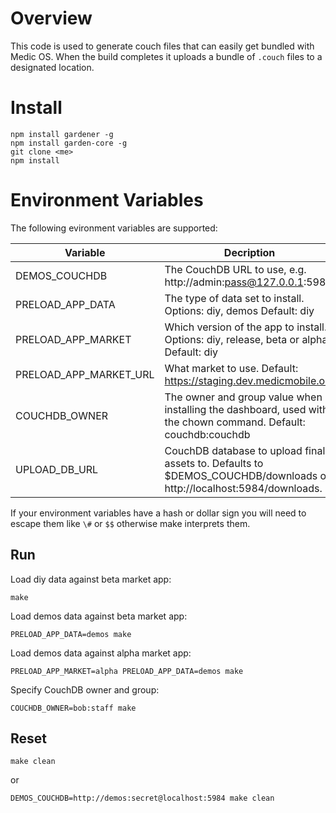 # Overview

This code is used to generate couch files that can easily get bundled with
Medic OS.  When the build completes it uploads a bundle of `.couch` files to a
designated location.

# Install

```
npm install gardener -g
npm install garden-core -g
git clone <me>
npm install
```

# Environment Variables

The following evironment variables are supported:

| Variable           | Decription
| ------------------ | ------------- 
| DEMOS_COUCHDB      | The CouchDB URL to use, e.g. http://admin:pass@127.0.0.1:5984
| PRELOAD_APP_DATA   | The type of data set to install. Options: diy, demos Default: diy
| PRELOAD_APP_MARKET | Which version of the app to install. Options: diy, release, beta or alpha Default: diy
| PRELOAD_APP_MARKET_URL | What market to use. Default: https://staging.dev.medicmobile.org
| COUCHDB_OWNER      | The owner and group value when installing the dashboard, used with the chown command. Default: couchdb:couchdb
| UPLOAD_DB_URL      | CouchDB database to upload final assets to. Defaults to $DEMOS_COUCHDB/downloads or http://localhost:5984/downloads.

If your environment variables have a hash or dollar sign you will need to
escape them like `\#` or `$$` otherwise make interprets them.

## Run


Load diy data against beta market app:

```
make
```

Load demos data against beta market app:

```
PRELOAD_APP_DATA=demos make
```

Load demos data against alpha market app:

```
PRELOAD_APP_MARKET=alpha PRELOAD_APP_DATA=demos make
```

Specify CouchDB owner and group:

```
COUCHDB_OWNER=bob:staff make
```

## Reset

```
make clean
```

or

```
DEMOS_COUCHDB=http://demos:secret@localhost:5984 make clean
```
